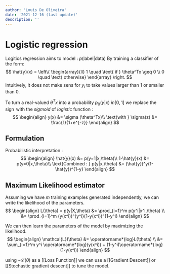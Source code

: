 ```yaml
---
author: 'Louis De Oliveira'
date: '2021-12-16 (last update)'
description: ''
---
```

# Logistic regression
Logitics regression aims to model : $p(\text{label}|\text{data})$
By training a classifier of the form:
$$
\hat{y}(x) = \left\{
\begin{array}{ll}
1 \quad \text{ if } \theta^Tx \geq 0 \\
0 \quad \text{ otherwise}
\end{array}
\right.
$$
Intuitively, it does not make sens for $y_i$ to take values larger than 1 or smaller than 0.

To turn a real-valued $\theta^Tx$ into a probability $p_0(y|x) \ in [0,1]$ we replace the $\operatorname*{sign}$ with the *sigmoid* of *logistic* function :
$$
\begin{align}
y(x) &= \sigma (\theta^Tx)\\
\text{with } \sigma(z) &= \frac{1}{1+e^{-z}}
\end{align}
$$

## Formulation
Probabilistic interpretation : 
$$
\begin{align}
\hat{y}(x) &= p(y=1|x,\theta)\\
1-\hat{y}(x) &= p(y=0|x,\theta)\\
\text{Combined : } p(y|x,\theta) &= (\hat{y})^y(1-\hat{y})^{1-y}
\end{align}
$$

## Maximum Likelihood estimator
Assuming we have $m$ training examples generated independently, we can write the likelihood of the parameters.
$$
\begin{align}
L(\theta) = p(y|X,\theta) &= \prod_{i=1}^m p(y^i|x^i,\theta) \\
&= \prod_{i=1}^m (y(x^i))^{y^i}(1-y(x^i))^{1-y^i} 
\end{align}
$$

We can then learn the parameters of the model by maximizing the likelihood.
$$
\begin{align}
\mathcal{L}(\theta) &= \operatorname*{log}L(\theta) \\
&= \sum_{i=1}^m y^i \operatorname*{log}(y(x^i)) + (1-y^i)\operatorname*{log}(1-y(x^i))
\end{align}
$$

using $-\mathcal{L}(\theta)$ as a [[Loss Function]] we can use a [[Gradient Descent]] or [[Stochastic gradient descent]] to tune the model.
